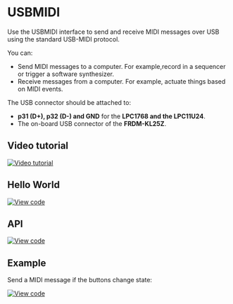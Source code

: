 # USBMIDI


Use the USBMIDI interface to send and receive MIDI messages over USB using the standard USB-MIDI protocol.

You can:

* Send MIDI messages to a computer. For example,record in a sequencer or trigger a software synthesizer.
* Receive messages from a computer. For example, actuate things based on MIDI events.

The USB connector should be attached to: 

* **p31 (D+), p32 (D-) and GND** for the **LPC1768 and the LPC11U24**.
* The on-board USB connector of the **FRDM-KL25Z**.

## Video tutorial 

<span class="images">[![Video tutorial](http://img.youtube.com/vi/pRiYQ6Dv-uY/0.jpg)](http://www.youtube.com/watch?v=pRiYQ6Dv-uY)</span>

## Hello World

[![View code](https://www.mbed.com/embed/?url=https://developer.mbed.org/users/samux/code/USBMIDI_HelloWorld/)](https://developer.mbed.org/users/samux/code/USBMIDI_HelloWorld/file/tip/main.cpp) 

## API

[![View code](https://www.mbed.com/embed/?type=library)](https://docs.mbed.com/docs/mbed-os-api/en/mbed-os-5.1.0/api/classUSBMIDI.html) 

## Example

Send a MIDI message if the buttons change state:

[![View code](https://www.mbed.com/embed/?url=https://developer.mbed.org/users/samux/code/USBMIDI_Receive/)](https://developer.mbed.org/users/samux/code/USBMIDI_Receive/file/tip/main.cpp) 


